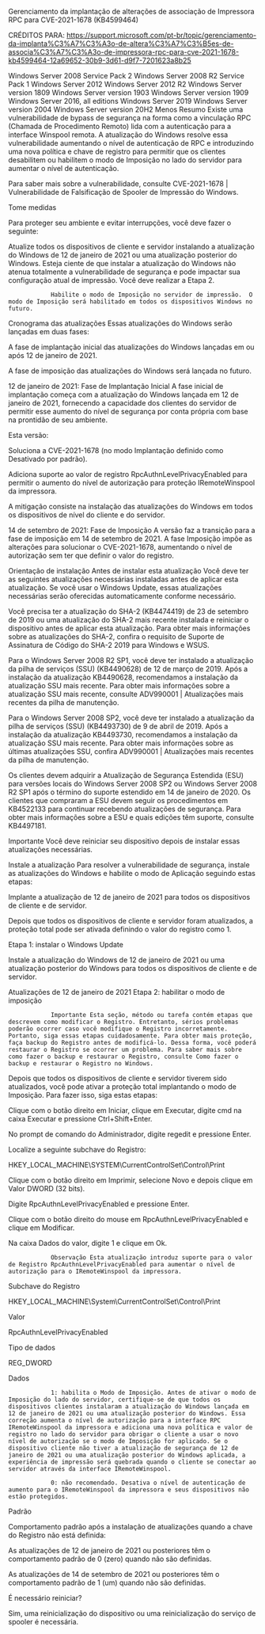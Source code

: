 Gerenciamento da implantação de alterações de associação de Impressora RPC para CVE-2021-1678 (KB4599464)

CRÉDITOS PARA: https://support.microsoft.com/pt-br/topic/gerenciamento-da-implanta%C3%A7%C3%A3o-de-altera%C3%A7%C3%B5es-de-associa%C3%A7%C3%A3o-de-impressora-rpc-para-cve-2021-1678-kb4599464-12a69652-30b9-3d61-d9f7-7201623a8b25

Windows Server 2008 Service Pack 2 Windows Server 2008 R2 Service Pack 1 Windows Server 2012 Windows Server 2012 R2 Windows Server version 1809 Windows Server version 1903 Windows Server version 1909 Windows Server 2016, all editions Windows Server 2019 Windows Server version 2004 Windows Server version 20H2 Menos
Resumo
Existe uma vulnerabilidade de bypass de segurança na forma como a vinculação RPC (Chamada de Procedimento Remoto) lida com a autenticação para a interface Winspool remota. A atualização do Windows resolve essa vulnerabilidade aumentando o nível de autenticação de RPC e introduzindo uma nova política e chave de registro para permitir que os clientes desabilitem ou habilitem o modo de Imposição no lado do servidor para aumentar o nível de autenticação.   

Para saber mais sobre a vulnerabilidade, consulte CVE-2021-1678 | Vulnerabilidade de Falsificação de Spooler de Impressão do Windows.

Tome medidas

Para proteger seu ambiente e evitar interrupções, você deve fazer o seguinte:

Atualize todos os dispositivos de cliente e servidor instalando a atualização do Windows de 12 de janeiro de 2021 ou uma atualização posterior do Windows. Esteja ciente de que instalar a atualização do Windows não atenua totalmente a vulnerabilidade de segurança e pode impactar sua configuração atual de impressão. Você deve realizar a Etapa 2.

                Habilite o modo de Imposição no servidor de impressão.  O modo de Imposição será habilitado em todos os dispositivos Windows no futuro.

Cronograma das atualizações
Essas atualizações do Windows serão lançadas em duas fases:

A fase de implantação inicial das atualizações do Windows lançadas em ou após 12 de janeiro de 2021.

A fase de imposição das atualizações do Windows será lançada no futuro.

12 de janeiro de 2021: Fase de Implantação Inicial
A fase inicial de implantação começa com a atualização do Windows lançada em 12 de janeiro de 2021, fornecendo a capacidade dos clientes do servidor de permitir esse aumento do nível de segurança por conta própria com base na prontidão de seu ambiente.

Esta versão:

Soluciona a CVE-2021-1678 (no modo Implantação definido como Desativado por padrão).

Adiciona suporte ao valor de registro RpcAuthnLevelPrivacyEnabled para permitir o aumento do nível de autorização para proteção IRemoteWinspool da impressora.

A mitigação consiste na instalação das atualizações do Windows em todos os dispositivos de nível do cliente e do servidor.

14 de setembro de 2021: Fase de Imposição
A versão faz a transição para a fase de imposição em 14 de setembro de 2021.  A fase Imposição impõe as alterações para solucionar o CVE-2021-1678, aumentando o nível de autorização sem ter que definir o valor do registro.

Orientação de instalação
Antes de instalar esta atualização
Você deve ter as seguintes atualizações necessárias instaladas antes de aplicar esta atualização. Se você usar o Windows Update, essas atualizações necessárias serão oferecidas automaticamente conforme necessário.

Você precisa ter a atualização do SHA-2 (KB4474419) de 23 de setembro de 2019 ou uma atualização do SHA-2 mais recente instalada e reiniciar o dispositivo antes de aplicar esta atualização. Para obter mais informações sobre as atualizações do SHA-2, confira o requisito de Suporte de Assinatura de Código do SHA-2 2019 para Windows e WSUS.

Para o Windows Server 2008 R2 SP1, você deve ter instalado a atualização da pilha de serviços (SSU) (KB4490628) de 12 de março de 2019. Após a instalação da atualização KB4490628, recomendamos a instalação da atualização SSU mais recente. Para obter mais informações sobre a atualização SSU mais recente, consulte ADV990001 | Atualizações mais recentes da pilha de manutenção.

Para o Windows Server 2008 SP2, você deve ter instalado a atualização da pilha de serviços (SSU) (KB4493730) de 9 de abril de 2019. Após a instalação da atualização KB4493730, recomendamos a instalação da atualização SSU mais recente. Para obter mais informações sobre as últimas atualizações SSU, confira ADV990001 | Atualizações mais recentes da pilha de manutenção.

Os clientes devem adquirir a Atualização de Segurança Estendida (ESU) para versões locais do Windows Server 2008 SP2 ou Windows Server 2008 R2 SP1 após o término do suporte estendido em 14 de janeiro de 2020. Os clientes que compraram a ESU devem seguir os procedimentos em KB4522133 para continuar recebendo atualizações de segurança. Para obter mais informações sobre a ESU e quais edições têm suporte, consulte KB4497181.

Importante Você deve reiniciar seu dispositivo depois de instalar essas atualizações necessárias.

Instale a atualização
Para resolver a vulnerabilidade de segurança, instale as atualizações do Windows e habilite o modo de Aplicação seguindo estas etapas:

Implante a atualização de 12 de janeiro de 2021 para todos os dispositivos de cliente e de servidor.

Depois que todos os dispositivos de cliente e servidor foram atualizados, a proteção total pode ser ativada definindo o valor do registro como 1.


Etapa 1: instalar o Windows Update

Instale a atualização do Windows de 12 de janeiro de 2021 ou uma atualização posterior do Windows para todos os dispositivos de cliente e de servidor.

Atualizações de 12 de janeiro de 2021
Etapa 2: habilitar o modo de imposição

                Importante Esta seção, método ou tarefa contém etapas que descrevem como modificar o Registro. Entretanto, sérios problemas poderão ocorrer caso você modifique o Registro incorretamente. Portanto, siga essas etapas cuidadosamente. Para obter mais proteção, faça backup do Registro antes de modificá-lo. Dessa forma, você poderá restaurar o Registro se ocorrer um problema. Para saber mais sobre como fazer o backup e restaurar o Registro, consulte Como fazer o backup e restaurar o Registro no Windows.

Depois que todos os dispositivos de cliente e servidor tiverem sido atualizados, você pode ativar a proteção total implantando o modo de Imposição. Para fazer isso, siga estas etapas:

Clique com o botão direito em Iniciar, clique em Executar, digite cmd na caixa Executar e pressione Ctrl+Shift+Enter.

No prompt de comando do Administrador, digite regedit e pressione Enter.

Localize a seguinte subchave do Registro:

HKEY_LOCAL_MACHINE\SYSTEM\CurrentControlSet\Control\Print

Clique com o botão direito em Imprimir, selecione Novo e depois clique em Valor DWORD (32 bits).

Digite RpcAuthnLevelPrivacyEnabled e pressione Enter.

Clique com o botão direito do mouse em RpcAuthnLevelPrivacyEnabled e clique em Modificar.

Na caixa Dados do valor, digite 1 e clique em Ok.

                Observação Esta atualização introduz suporte para o valor de Registro RpcAuthnLevelPrivacyEnabled para aumentar o nível de autorização para o IRemoteWinspool da impressora.

Subchave do Registro

HKEY_LOCAL_MACHINE\System\CurrentControlSet\Control\Print

Valor

RpcAuthnLevelPrivacyEnabled

Tipo de dados

REG_DWORD

Dados

                1: habilita o Modo de Imposição. Antes de ativar o modo de Imposição do lado do servidor, certifique-se de que todos os dispositivos clientes instalaram a atualização do Windows lançada em 12 de janeiro de 2021 ou uma atualização posterior do Windows. Essa correção aumenta o nível de autorização para a interface RPC IRemoteWinspool da impressora e adiciona uma nova política e valor de registro no lado do servidor para obrigar o cliente a usar o novo nível de autorização se o modo de Imposição for aplicado. Se o dispositivo cliente não tiver a atualização de segurança de 12 de janeiro de 2021 ou uma atualização posterior do Windows aplicada, a experiência de impressão será quebrada quando o cliente se conectar ao servidor através da interface IRemoteWinspool.

                0: não recomendado. Desativa o nível de autenticação de aumento para o IRemoteWinspool da impressora e seus dispositivos não estão protegidos.

Padrão

Comportamento padrão após a instalação de atualizações quando a chave do Registro não está definida:

As atualizações de 12 de janeiro de 2021 ou posteriores têm o comportamento padrão de 0 (zero) quando não são definidas.

As atualizações de 14 de setembro de 2021 ou posteriores têm o comportamento padrão de 1 (um) quando não são definidas.

É necessário reiniciar?

Sim, uma reinicialização do dispositivo ou uma reinicialização do serviço de spooler é necessária.
